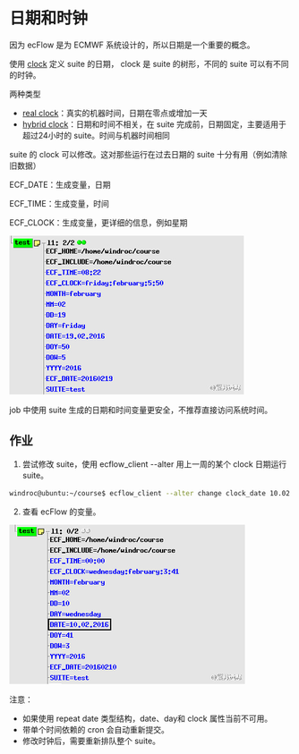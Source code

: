 # 日期和时钟

因为 ecFlow 是为 ECMWF 系统设计的，所以日期是一个重要的概念。

使用 [clock](https://software.ecmwf.int/wiki/display/ECFLOW/Glossary#term-clock) 定义 suite 的日期，
clock 是 suite 的树形，不同的 suite 可以有不同的时钟。

两种类型

* [real clock](https://software.ecmwf.int/wiki/display/ECFLOW/Glossary#term-real-clock)：真实的机器时间，日期在零点或增加一天
* [hybrid clock](https://software.ecmwf.int/wiki/display/ECFLOW/Glossary#term-hybrid-clock)：日期和时间不相关，在 suite 完成前，日期固定，主要适用于超过24小时的 suite。时间与机器时间相同

suite 的 clock 可以修改。这对那些运行在过去日期的 suite 十分有用（例如清除旧数据）

ECF_DATE：生成变量，日期

ECF_TIME：生成变量，时间

ECF_CLOCK：生成变量，更详细的信息，例如星期

![](./asset/date-and-time.jpg)

job 中使用 suite 生成的日期和时间变量更安全，不推荐直接访问系统时间。

## 作业

1. 尝试修改 suite，使用 ecflow_client --alter 用上一周的某个 clock 日期运行 suite。

```bash
windroc@ubuntu:~/course$ ecflow_client --alter change clock_date 10.02.2016 /test
```

2. 查看 ecFlow 的变量。

![](./asset/date-and-time-after-changed.jpg)

注意：

* 如果使用 repeat date 类型结构，date、day和 clock 属性当前不可用。
* 带单个时间依赖的 cron 会自动重新提交。
* 修改时钟后，需要重新排队整个 suite。